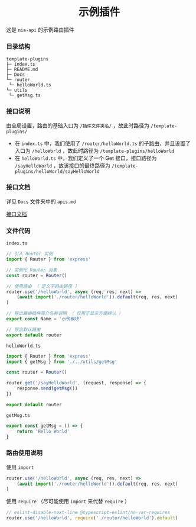 <h1 align="center">示例插件</h1>

这是 `nia-api` 的示例路由插件

### 目录结构

```
template-plugins
├─ index.ts
├─ README.md
├─ Docs
└─ router
 └─ helloWorld.ts
└─ utils
 └─ getMsg.ts
```

### 接口说明

由全局设置，路由的基础入口为 `/插件文件夹名/` ，故此时路径为 `/template-plugins/`

-   在 `index.ts` 中，我们使用了 `/router/helloWorld.ts` 的子路由，并且设置了入口为 `/helloWorld` ，故此时路径为 `/template-plugins/helloWorld`
-   在 `helloWorld.ts` 中，我们定义了一个 Get 接口，接口路径为 `/sayHelloWorld` ，故该接口的最终路径为 `/template-plugins/helloWorld/sayHelloWorld`

### 接口文档

详见 `Docs` 文件夹中的 `apis.md`

[接口文档](https://github.com/alongw/nia-api/blob/main/src/plugins/template-plugins/Docs/apis.md)

### 文件代码

`index.ts`

```typescript
// 引入 Router 实例
import { Router } from 'express'

// 实例化 Router 对象
const router = Router()

// 使用路由 （ 定义子路由路径 ）
router.use('/helloWorld', async (req, res, next) =>
    (await import('./router/helloWorld')).default(req, res, next)
)

// 导出路由插件简介名称说明 （ 仅用于显示方便辨认 ）
export const Name = '示例模块'

// 导出默认路由
export default router
```

`helloWorld.ts`

```typescript
import { Router } from 'express'
import { getMsg } from './../utils/getMsg'

const router = Router()

router.get('/sayHelloWorld', (request, response) => {
    response.send(getMsg())
})

export default router
```

`getMsg.ts`

```typescript
export const getMsg = () => {
    return 'Hello World'
}
```

### 路由使用说明

使用 `import`

```typescript
router.use('/helloWorld', async (req, res, next) =>
    (await import('./router/helloWorld')).default(req, res, next)
)
```

使用 `require` （尽可能使用 `import` 来代替 `require` ）

```typescript
// eslint-disable-next-line @typescript-eslint/no-var-requires
router.use('/helloWorld', require('./router/helloWorld').default)
```
